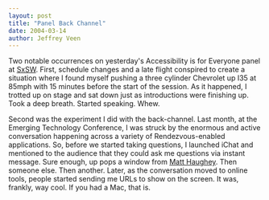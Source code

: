 ```yaml
---
layout: post
title: "Panel Back Channel"
date: 2004-03-14
author: Jeffrey Veen
---
```

Two notable occurrences on yesterday's Accessibility is for Everyone panel at <a href="http://sxsw.com">SxSW</a>. First, schedule changes and a late flight conspired to create a situation where I found myself pushing a three cylinder Chevrolet up I35 at 85mph with 15 minutes before the start of the session. As it happened, I trotted up on stage and sat down just as introductions were finishing up. Took a deep breath. Started speaking. Whew.

Second was the experiment I did with the back-channel. Last month, at the Emerging Technology Conference, I was struck by the enormous and active conversation happening across a variety of Rendezvous-enabled applications. So, before we started taking questions, I launched iChat and mentioned to the audience that they could ask me questions via instant message. Sure enough, up pops a window from <a href="http://a.wholelottanothing.com/">Matt Haughey</a>. Then someone else. Then another. Later, as the conversation moved to online tools, people started sending me URLs to show on the screen. It was, frankly, way cool. If you had a Mac, that is.
